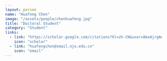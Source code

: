 ```yaml
---
layout: person
name: "Huafeng Chen"
image: "/assets/people/chenhuafeng.jpg"
title: "Doctoral Student"
category: "Student"
links:
  - link: "https://scholar.google.com/citations?hl=zh-CN&user=8mxAjrgAAAAJ"
    icon: "scholar"
  - link: "huafengchen@smail.nju.edu.cn"
    icon: "email"
---
```

